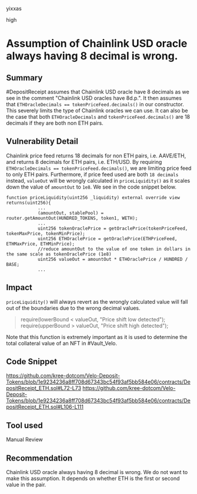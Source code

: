 yixxas

high

# Assumption of Chainlink USD oracle always having 8 decimal is wrong.

## Summary
#DepositReceipt assumes that Chainlink USD oracle have 8 decimals as we see in the comment "Chainlink USD oracles have 8d.p.". It then assumes that `ETHOracleDecimals == tokenPriceFeed.decimals()` in our constructor. This severely limits the type of Chainlink oracles we can use. It can also be the case that both `ETHOracleDecimals` and `tokenPriceFeed.decimals()` are 18 decimals if they are both non ETH pairs.

## Vulnerability Detail
Chainlink price feed returns 18 decimals for non ETH pairs, i.e. AAVE/ETH, and returns 8 decimals for ETH pairs, i.e. ETH/USD. By requiring `ETHOracleDecimals == tokenPriceFeed.decimals()`, we are limiting price feed to only ETH pairs. Furthermore, if price feed used are both `18 decimals` instead, `valueOut` will be wrongly calculated in `priceLiquidity()` as it scales down the value of `amountOut` to `1e8`. We see in the code snippet below.

```solidity
function priceLiquidity(uint256 _liquidity) external override view returns(uint256){
            ...
            (amountOut, stablePool) = router.getAmountOut(HUNDRED_TOKENS, token1, WETH);
            ...
            uint256 tokenOraclePrice = getOraclePrice(tokenPriceFeed, tokenMaxPrice, tokenMinPrice);
            uint256 ETHOraclePrice = getOraclePrice(ETHPriceFeed, ETHMaxPrice, ETHMinPrice);
            //reduce amountOut to the value of one token in dollars in the same scale as tokenOraclePrice (1e8)
            uint256 valueOut = amountOut * ETHOraclePrice / HUNDRED / BASE;  
            ...
```


## Impact
`priceLiquidity()` will always revert as the wrongly calculated value will fall out of the boundaries due to the wrong decimal values. 
>require(lowerBound < valueOut, "Price shift low detected");
require(upperBound > valueOut, "Price shift high detected");

Note that this function is extremely important as it is used to determine the total collateral value of an NFT in #Vault_Velo.

## Code Snippet
https://github.com/kree-dotcom/Velo-Deposit-Tokens/blob/1e9234236a8ff708d67343bc54f93af5bb584e06/contracts/DepositReceipt_ETH.sol#L72-L73
https://github.com/kree-dotcom/Velo-Deposit-Tokens/blob/1e9234236a8ff708d67343bc54f93af5bb584e06/contracts/DepositReceipt_ETH.sol#L106-L111

## Tool used

Manual Review

## Recommendation
Chainlink USD oracle always having 8 decimal is wrong. We do not want to make this assumption. It depends on whether ETH is the first or second value in the pair.
